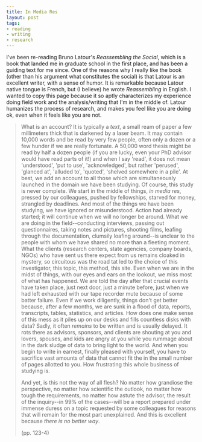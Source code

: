```yaml
---
title: In Media Res
layout: post
tags:
- reading
- writing
- research
---
```


I've been re-reading Bruno Latour's *Reassembling the Social*, which is a book
that landed me in graduate school in the first place, and has been a guiding
text for me since. One of the reasons why I really like the book (other than his
argument what constitutes the social) is that Latour is an excellent writer,
with a sense of humor. It is remarkable because Latour native tongue is French,
but (I believe) he wrote *Reassembling* in English. I wanted to copy this page
because it so aptly characterizes my experience doing field work and the
analysis/writing that I'm in the middle of. Latour humanizes the process of
research, and makes you feel like you are doing ok, even when it feels like you
are not.

> What is an account? It is typically a *text*, a small ream of paper a few
> millimeters thick that is darkened by a laser beam. It may contain 10,000
> words and be read by very few people, often only a dozen or a few hunder if we
> are really fortunate. A 50,000 word thesis might be read by half a dozen
> people (if you are lucky, even your PhD advisor would have read parts of it!)
> and when I say 'read', it does not mean 'understood', 'put to use',
> 'acknowledged', but rather 'perused', 'glanced at', 'alluded to', 'quoted',
> 'shelved somewhere in a pile'. At best, we add an account to all those which
> are simultaneously launched in the domain we have been studying. Of course,
> this study is never complete. We start in the middle of things, *in media
> res*, pressed by our colleagues, pushed by fellowships, starved for money,
> strangled by deadlines. And most of the things we have been studying, we have
> ignored or misunderstood. Action had already started; it will continue when we
> will no longer be around. What we are doing in the field--conducting
> interviews, passing out questionnaires, taking notes and pictures, shooting
> films, leafing through the documentation, clumsily loafing around--is unclear
> to the people with whom we have shared no more than a fleeting moment. What
> the clients (research centers, state agencies, company boards, NGOs) who have
> sent us there expect from us remains cloaked in mystery, so circuitous was the
> road tat led to the choice of this investigator, this topic, this method, this
> site. Even when we are in the midst of things, with our eyes and ears on the
> lookout, we miss most of what has happened. We are told the day after that
> crucial events have taken place, just next door, just a minute before, just
> when we had left exhausted with our tape recorder mute because of some batter
> failure. Even if we work diligently, things don't get better because, after a
> few months, we are sunk in a flood of data, reports, transcripts, tables,
> statistics, and articles. How does one make sense of this mess as it piles up
> on our desks and fills countless disks with data? Sadly, it often *remains* to
> be written and is usually delayed. It rots there as advisors, sponsors, and
> clients are shouting at you and lovers, spouses, and kids are angry at you
> while you rummage about in the dark sludge of data to bring light to the
> world. And when you begin to write in earnest, finally pleased with yourself,
> you have to sacrifice vast amounts of data that cannot fit the in the small
> number of pages allotted to you. How frustrating this whole business of
> studying is.
>
> And yet, is this not the way of all flesh? No matter how grandiose the
> perspective, no matter how scientific the outlook, no matter how tough the
> requirements, no matter how astute the advisor, the result of the inquiry--in
> 99% of the cases--will be a report prepared under immense duress on a topic
> requested by some colleagues for reasons that will remain for the most part
> unexplained. And this is excellent because *there is no better way*.
>
> (pp. 123-4)
